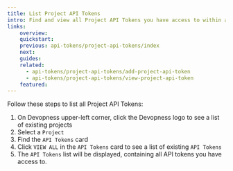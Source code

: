 ```yaml
---
title: List Project API Tokens
intro: Find and view all Project API Tokens you have access to within a specific project.
links:
    overview:
    quickstart:
    previous: api-tokens/project-api-tokens/index
    next:
    guides:
    related:
      - api-tokens/project-api-tokens/add-project-api-token
      - api-tokens/project-api-tokens/view-project-api-token
    featured:
---
```


Follow these steps to list all Project API Tokens:

1. On Devopness upper-left corner, click the Devopness logo to see a list of existing projects
2. Select a `Project`
3. Find the `API Tokens` card
4. Click `VIEW ALL` in the `API Tokens` card to see a list of existing `API Tokens`
5. The `API Tokens` list will be displayed, containing all API tokens you have access to.
